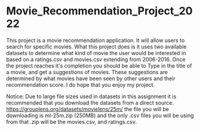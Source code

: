 # Movie_Recommendation_Project_2022
This project is a movie recommendation application. It will allow users to search for specific movies. What this project does is it uses two available datasets to determine what kind of movie the user would be interested in based on a ratings.csv and movies.csv extending from 2006-2016. Once the project reaches it's completion you should be able to Type in the title of a movie, and get a suggestions of movies. These suggestions are determined by what movies have been seen by other users and their recommendation score. I do hope that you enjoy my project. 

Notice: Due to large file sizes used in datasets in this assignment it is recommended that you download the datasets from a direct source.  https://grouplens.org/datasets/movielens/25m/ the file you will be downloading is ml-25m.zip (250MB) and the only .csv files you will be using from that .zip will be the movies.csv, and ratings.csv. 
